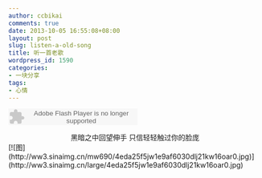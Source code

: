 ```yaml
---
author: ccbikai
comments: true
date: 2013-10-05 16:55:08+08:00
layout: post
slug: listen-a-old-song
title: 听一首老歌
wordpress_id: 1590
categories:
- 一块分享
tags:
- 心情
---
```

<embed src="http://www.xiami.com/widget/0_54504/singlePlayer.swf" type="application/x-shockwave-flash" width="257" height="33" wmode="transparent"></embed>  

<center>黑暗之中回望伸手  
只信轻轻触过你的脸庞</center>  
[![图](http://ww3.sinaimg.cn/mw690/4eda25f5jw1e9af6030dlj21kw16oar0.jpg)](http://ww3.sinaimg.cn/large/4eda25f5jw1e9af6030dlj21kw16oar0.jpg)
